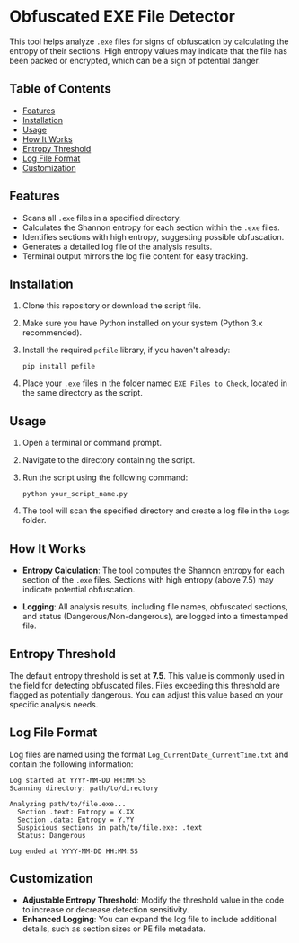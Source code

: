 # Obfuscated EXE File Detector

This tool helps analyze `.exe` files for signs of obfuscation by calculating the entropy of their sections. High entropy values may indicate that the file has been packed or encrypted, which can be a sign of potential danger.

## Table of Contents

- [Features](#features)
- [Installation](#installation)
- [Usage](#usage)
- [How It Works](#how-it-works)
- [Entropy Threshold](#entropy-threshold)
- [Log File Format](#log-file-format)
- [Customization](#customization)

## Features

- Scans all `.exe` files in a specified directory.
- Calculates the Shannon entropy for each section within the `.exe` files.
- Identifies sections with high entropy, suggesting possible obfuscation.
- Generates a detailed log file of the analysis results.
- Terminal output mirrors the log file content for easy tracking.

## Installation

1. Clone this repository or download the script file.
2. Make sure you have Python installed on your system (Python 3.x recommended).
3. Install the required `pefile` library, if you haven't already:

    ```
   pip install pefile
    ```

4. Place your `.exe` files in the folder named `EXE Files to Check`, located in the same directory as the script.

## Usage

1. Open a terminal or command prompt.
2. Navigate to the directory containing the script.
3. Run the script using the following command:

    ```
   python your_script_name.py
    ```

4. The tool will scan the specified directory and create a log file in the `Logs` folder.

## How It Works

- **Entropy Calculation**: The tool computes the Shannon entropy for each section of the `.exe` files. Sections with high entropy (above 7.5) may indicate potential obfuscation.
  
- **Logging**: All analysis results, including file names, obfuscated sections, and status (Dangerous/Non-dangerous), are logged into a timestamped file.

## Entropy Threshold

The default entropy threshold is set at **7.5**. This value is commonly used in the field for detecting obfuscated files. Files exceeding this threshold are flagged as potentially dangerous. You can adjust this value based on your specific analysis needs.

## Log File Format

Log files are named using the format `Log_CurrentDate_CurrentTime.txt` and contain the following information:

```
Log started at YYYY-MM-DD HH:MM:SS
Scanning directory: path/to/directory

Analyzing path/to/file.exe...
  Section .text: Entropy = X.XX
  Section .data: Entropy = Y.YY
  Suspicious sections in path/to/file.exe: .text
  Status: Dangerous

Log ended at YYYY-MM-DD HH:MM:SS
```

## Customization

- **Adjustable Entropy Threshold**: Modify the threshold value in the code to increase or decrease detection sensitivity.
- **Enhanced Logging**: You can expand the log file to include additional details, such as section sizes or PE file metadata.
